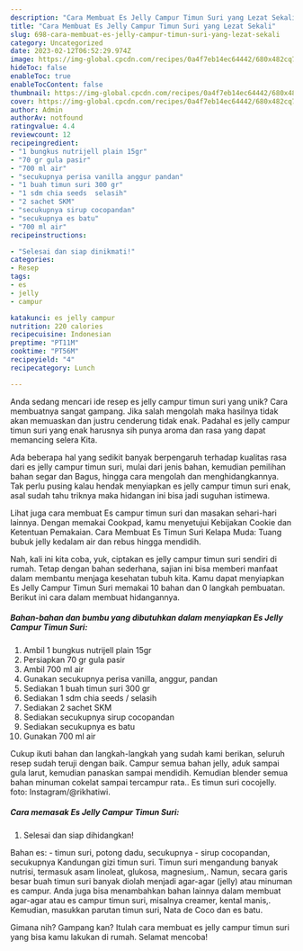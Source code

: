 ```yaml
---
description: "Cara Membuat Es Jelly Campur Timun Suri yang Lezat Sekali"
title: "Cara Membuat Es Jelly Campur Timun Suri yang Lezat Sekali"
slug: 698-cara-membuat-es-jelly-campur-timun-suri-yang-lezat-sekali
category: Uncategorized
date: 2023-02-12T06:52:29.974Z
image: https://img-global.cpcdn.com/recipes/0a4f7eb14ec64442/680x482cq70/es-jelly-campur-timun-suri-foto-resep-utama.jpg
hideToc: false
enableToc: true
enableTocContent: false
thumbnail: https://img-global.cpcdn.com/recipes/0a4f7eb14ec64442/680x482cq70/es-jelly-campur-timun-suri-foto-resep-utama.jpg
cover: https://img-global.cpcdn.com/recipes/0a4f7eb14ec64442/680x482cq70/es-jelly-campur-timun-suri-foto-resep-utama.jpg
author: Admin
authorAv: notfound
ratingvalue: 4.4
reviewcount: 12
recipeingredient:
- "1 bungkus nutrijell plain 15gr"
- "70 gr gula pasir"
- "700 ml air"
- "secukupnya perisa vanilla anggur pandan"
- "1 buah timun suri 300 gr"
- "1 sdm chia seeds  selasih"
- "2 sachet SKM"
- "secukupnya sirup cocopandan"
- "secukupnya es batu"
- "700 ml air"
recipeinstructions:

- "Selesai dan siap dinikmati!"
categories:
- Resep
tags:
- es
- jelly
- campur

katakunci: es jelly campur 
nutrition: 220 calories
recipecuisine: Indonesian
preptime: "PT11M"
cooktime: "PT56M"
recipeyield: "4"
recipecategory: Lunch

---
```





Anda sedang mencari ide resep es jelly campur timun suri yang unik? Cara membuatnya sangat gampang. Jika salah mengolah maka hasilnya tidak akan memuaskan dan justru cenderung tidak enak. Padahal es jelly campur timun suri yang enak harusnya sih punya aroma dan rasa yang dapat memancing selera Kita.





Ada beberapa hal yang sedikit banyak berpengaruh terhadap kualitas rasa dari es jelly campur timun suri, mulai dari jenis bahan, kemudian pemilihan bahan segar dan Bagus, hingga cara mengolah dan menghidangkannya. Tak perlu pusing kalau hendak menyiapkan es jelly campur timun suri enak,      asal sudah tahu triknya maka hidangan ini bisa jadi suguhan istimewa.














Lihat juga cara membuat Es campur timun suri dan masakan sehari-hari lainnya. Dengan memakai Cookpad, kamu menyetujui Kebijakan Cookie dan Ketentuan Pemakaian. Cara Membuat Es Timun Suri Kelapa Muda: Tuang bubuk jelly kedalam air dan rebus hingga mendidih.






Nah, kali ini kita coba, yuk, ciptakan es jelly campur timun suri sendiri di rumah. Tetap dengan bahan sederhana, sajian ini bisa memberi manfaat dalam membantu menjaga kesehatan tubuh kita. Kamu dapat menyiapkan Es Jelly Campur Timun Suri memakai 10 bahan dan 0 langkah pembuatan. Berikut ini cara dalam membuat hidangannya.

<!--inarticleads1-->

##### Bahan-bahan dan bumbu yang dibutuhkan dalam menyiapkan Es Jelly Campur Timun Suri:

1. Ambil 1 bungkus nutrijell plain 15gr
1. Persiapkan 70 gr gula pasir
1. Ambil 700 ml air
1. Gunakan secukupnya perisa vanilla, anggur, pandan
1. Sediakan 1 buah timun suri 300 gr
1. Sediakan 1 sdm chia seeds / selasih
1. Sediakan 2 sachet SKM
1. Sediakan secukupnya sirup cocopandan
1. Sediakan secukupnya es batu
1. Gunakan 700 ml air


Cukup ikuti bahan dan langkah-langkah yang sudah kami berikan, seluruh resep sudah teruji dengan baik. Campur semua bahan jelly, aduk sampai gula larut, kemudian panaskan sampai mendidih. Kemudian blender semua bahan minuman cokelat sampai tercampur rata.. Es timun suri cocojelly. foto: Instagram/@rikhatiwi. 

<!--inarticleads2-->

##### Cara memasak Es Jelly Campur Timun Suri:


1. Selesai dan siap dihidangkan!

Bahan es: - timun suri, potong dadu, secukupnya - sirup cocopandan, secukupnya Kandungan gizi timun suri. Timun suri mengandung banyak nutrisi, termasuk asam linoleat, glukosa, magnesium,. Namun, secara garis besar buah timun suri banyak diolah menjadi agar-agar (jelly) atau minuman es campur. Anda juga bisa menambahkan bahan lainnya dalam membuat agar-agar atau es campur timun suri, misalnya creamer, kental manis,. Kemudian, masukkan parutan timun suri, Nata de Coco dan es batu. 

Gimana nih? Gampang kan? Itulah cara membuat es jelly campur timun suri yang bisa kamu lakukan di rumah. Selamat mencoba!
